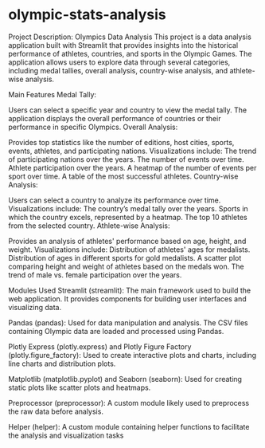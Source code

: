 # olympic-stats-analysis

Project Description: Olympics Data Analysis
This project is a data analysis application built with Streamlit that provides insights into the historical performance of athletes, countries, and sports in the Olympic Games. The application allows users to explore data through several categories, including medal tallies, overall analysis, country-wise analysis, and athlete-wise analysis.

Main Features
Medal Tally:

Users can select a specific year and country to view the medal tally.
The application displays the overall performance of countries or their performance in specific Olympics.
Overall Analysis:

Provides top statistics like the number of editions, host cities, sports, events, athletes, and participating nations.
Visualizations include:
The trend of participating nations over the years.
The number of events over time.
Athlete participation over the years.
A heatmap of the number of events per sport over time.
A table of the most successful athletes.
Country-wise Analysis:

Users can select a country to analyze its performance over time.
Visualizations include:
The country’s medal tally over the years.
Sports in which the country excels, represented by a heatmap.
The top 10 athletes from the selected country.
Athlete-wise Analysis:

Provides an analysis of athletes' performance based on age, height, and weight.
Visualizations include:
Distribution of athletes' ages for medalists.
Distribution of ages in different sports for gold medalists.
A scatter plot comparing height and weight of athletes based on the medals won.
The trend of male vs. female participation over the years.

Modules Used
Streamlit (streamlit): The main framework used to build the web application. It provides components for building user interfaces and visualizing data.

Pandas (pandas): Used for data manipulation and analysis. The CSV files containing Olympic data are loaded and processed using Pandas.

Plotly Express (plotly.express) and Plotly Figure Factory (plotly.figure_factory): Used to create interactive plots and charts, including line charts and distribution plots.

Matplotlib (matplotlib.pyplot) and Seaborn (seaborn): Used for creating static plots like scatter plots and heatmaps.

Preprocessor (preprocessor): A custom module likely used to preprocess the raw data before analysis.

Helper (helper): A custom module containing helper functions to facilitate the analysis and visualization tasks
